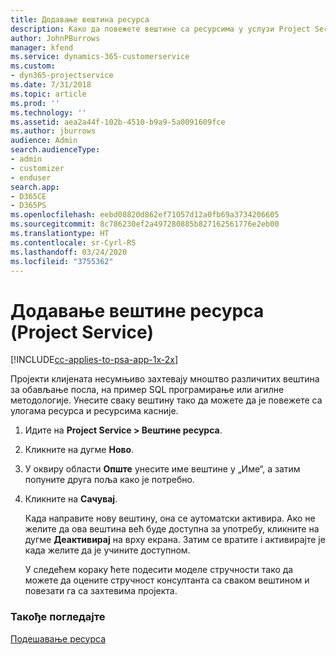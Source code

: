 ```yaml
---
title: Додавање вештина ресурса
description: Како да повежете вештине са ресурсима у услузи Project Service
author: JohnPBurrows
manager: kfend
ms.service: dynamics-365-customerservice
ms.custom:
- dyn365-projectservice
ms.date: 7/31/2018
ms.topic: article
ms.prod: ''
ms.technology: ''
ms.assetid: aea2a44f-102b-4510-b9a9-5a0091609fce
ms.author: jburrows
audience: Admin
search.audienceType:
- admin
- customizer
- enduser
search.app:
- D365CE
- D365PS
ms.openlocfilehash: eebd08820d862ef71057d12a0fb69a3734206605
ms.sourcegitcommit: 8c786230ef2a497280885b827162561776e2eb00
ms.translationtype: HT
ms.contentlocale: sr-Cyrl-RS
ms.lasthandoff: 03/24/2020
ms.locfileid: "3755362"
---
```

# <a name="add-resource-skills-project-service"></a>Додавање вештине ресурса (Project Service)

[!INCLUDE[cc-applies-to-psa-app-1x-2x](../includes/cc-applies-to-psa-app-1x-2x.md)]

Пројекти клијената несумњиво захтевају мноштво различитих вештина за обављање посла, на пример SQL програмирање или агилне методологије. Унесите сваку вештину тако да можете да је повежете са улогама ресурса и ресурсима касније.  
  
1. Идите на **Project Service > Вештине ресурса**.  
  
2. Кликните на дугме **Ново**.  
  
3. У оквиру области **Опште** унесите име вештине у „Име“, а затим попуните друга поља како је потребно.  
  
4. Кликните на **Сачувај**.  
  
   Када направите нову вештину, она се аутоматски активира. Ако не желите да ова вештина већ буде доступна за употребу, кликните на дугме **Деактивирај** на врху екрана. Затим се вратите i активирајте је када желите да је учините доступном.  
  
   У следећем кораку ћете подесити моделе стручности тако да можете да оцените стручност консултанта са сваком вештином и повезати га са захтевима пројекта.  
  
### <a name="see-also"></a>Такође погледајте  
 [Подешавање ресурса](../project-service/set-up-resources.md)
